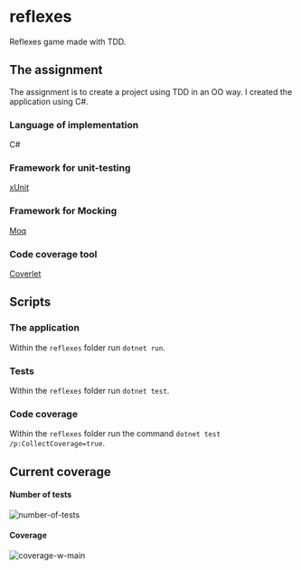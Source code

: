 # reflexes

Reflexes game made with TDD.

## The assignment

The assignment is to create a project using TDD in an OO way. I created the application using C#.

### Language of implementation

C#

### Framework for unit-testing

[xUnit](https://xunit.github.io/)

### Framework for Mocking
[Moq](https://github.com/moq/moq4)

### Code coverage tool
[Coverlet](https://github.com/tonerdo/coverlet/?WT.mc_id=-blog-scottha)

## Scripts
### The application
Within the `reflexes` folder run `dotnet run`.

### Tests
Within the `reflexes` folder run `dotnet test`.

### Code coverage
Within the `reflexes` folder run the command `dotnet test /p:CollectCoverage=true`.

## Current coverage
#### Number of tests
![number-of-tests](https://github.com/gustavlandin/reflexes/blob/master/coverage-screenshots/number-of-tests.PNG)

#### Coverage 
![coverage-w-main](https://github.com/gustavlandin/reflexes/blob/master/coverage-screenshots/coverage-percentage.PNG)